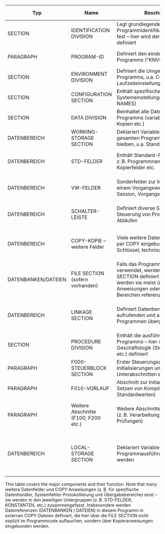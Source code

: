 
| Typ                 | Name                                 | Beschreibung                                                                                                                                                                     | Position im Code                                                                          |
| ------------------- | ------------------------------------ | -------------------------------------------------------------------------------------------------------------------------------------------------------------------------------- | ----------------------------------------------------------------------------------------- |
| SECTION             | IDENTIFICATION DIVISION              | Legt grundlegende Programmidentifikationsinformationen fest – hier wird der Programmname definiert                                                                               | Beginn, siehe “PROGRAM-ID. KNV0035U”                                                      |
| PARAGRAPH           | PROGRAM-ID                           | Definiert den eindeutigen Namen des Programms (“KNV0035U”)                                                                                                                       | Direkt unter IDENTIFICATION DIVISION                                                      |
| SECTION             | ENVIRONMENT DIVISION                 | Definiert die Umgebung des Programms, u.a. Compiler- und Laufzeiteinstellungen                                                                                                   | Direkt nach IDENTIFICATION; siehe                                                         |
| SECTION             | CONFIGURATION SECTION                | Enthält spezifische Compiler- und Systemeinstellungen (z. B. SPECIAL-NAMES)                                                                                                      | Innerhalb der ENVIRONMENT DIVISION                                                        |
| SECTION             | DATA DIVISION                        | Beinhaltet alle Datenbereiche des Programms (variablen, Dateien, Kopien etc.)                                                                                                    | Nach ENVIRONMENT DIVISION                                                                 |
| DATENBEREICH        | WORKING-STORAGE SECTION              | Deklariert Variablen, die während der gesamten Programmlaufzeit bestehen bleiben, u.a. Standardfelder                                                                            | Beginn des DATA DIVISION                                                                  |
| DATENBEREICH        | STD-FELDER                           | Enthält Standard-Felddefinitionen, z. B. Programmname, Compile-Zeit, Kopierfelder etc.                                                                                           | Unter WORKING-STORAGE SECTION                                                             |
| DATENBEREICH        | VW-FELDER                            | Sonderfelder zur Initialisierung bei einem Vorgangswechsel (z. B. Session, Vorgangs-ID)                                                                                          | Direkt nach STD-FELDER in WORKING-STORAGE                                                 |
| DATENBEREICH        | SCHALTER-LEISTE                      | Definiert diverse Schalter (Flags) zur Steuerung von Programmlogik und Abläufen                                                                                                  | Innerhalb WORKING-STORAGE SECTION                                                         |
| DATENBEREICH        | COPY-KOPIE – weitere Felder          | Viele weitere Datenbereiche werden per COPY eingebunden (etwa ID-Schlüssel, technische Konstanten)                                                                               | Innerhalb WORKING-STORAGE (COPY-Anweisungen)                                              |
| DATENBANKEN/DATEIEN | FILE SECTION (sofern vorhanden)      | Falls das Programm Dateien verwendet, werden diese in einer FILE SECTION definiert – bei KNV0035U werden sie meist über COPY-Anweisungen oder in externen Bereichen referenziert | Nicht explizit im sichtbaren Code – typischerweise in separaten Kopierdateien             |
| DATENBEREICH        | LINKAGE SECTION                      | Definiert Datenbereiche, die zwischen aufrufenden und aufgerufenen Programmen übergeben werden                                                                                   | Am Ende der DATA DIVISION (nicht vollständig sichtbar, aber üblich)                       |
| SECTION             | PROCEDURE DIVISION                   | Enthält die ausführbaren Befehle des Programms – hier wird die Geschäftslogik (Steuerung, Aufrufe, etc.) definiert                                                               | Direkt nach den Datenbereichen                                                            |
| PARAGRAPH           | F000-STEUERBLOCK SECTION             | Erster Steuerungsabschnitt, in dem Initialisierungen und Aufrufe zu Unterabschnitten erfolgen                                                                                    | Beginn der PROCEDURE DIVISION                                                             |
| PARAGRAPH           | F010-VORLAUF                         | Abschnitt zur Initialisierung (z. B. Setzen von Kompilierzeiten und Standardwerten)                                                                                              | Innerhalb F000-STEUERBLOCK                                                                |
| PARAGRAPH           | Weitere Abschnitte (F100, F200 etc.) | Weitere Abschnitte gliedern die Logik (z. B. Verarbeitung, Funktionsaufrufe, Prüfungen)                                                                                          | Fortlaufend in der PROCEDURE DIVISION, nummeriert nach Funktion                           |
| DATENBEREICH        | LOCAL-STORAGE SECTION                | Deklariert Variablen, die für jede Programmausführung neu initialisiert werden                                                                                                   | Nach der PROCEDURE DIVISION (falls verwendet) – typischerweise am Ende der Daten Division |

This table covers the major components and their function. Note that many weitere Datenfelder und COPY-Anweisungen (z. B. für spezifische Datenhandler, Systemfehler-Protokollierung und Übergabebereiche) exist – sie werden in den jeweiligen Untergruppen (z. B. STD-FELDER, KONSTANTEN, etc.) zusammengefasst. Insbesondere werden Dateireferenzen (DATENBANKEN / DATEIEN) in diesem Programm in externen COPY-Dateien definiert, die hier über die FILE SECTION nicht explizit im Programmcode auftauchen, sondern über Kopieranweisungen eingebunden werden.

